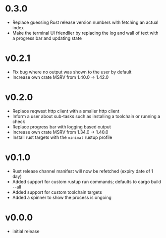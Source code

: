 # 0.3.0

* Replace guessing Rust release version numbers with fetching an actual index
* Make the terminal UI friendlier by replacing the log and wall of text with a progress bar and updating state

# v0.2.1

* Fix bug where no output was shown to the user by default
* Increase own crate MSRV from 1.40.0 -> 1.42.0

# v0.2.0

* Replace reqwest http client with a smaller http client
* Inform a user about sub-tasks such as installing a toolchain or running a check
* Replace progress bar with logging based output
* Increase own crate MSRV from 1.34.0 -> 1.40.0
* Install rust targets with the `minimal` rustup profile

# v0.1.0

* Rust release channel manifest will now be refetched (expiry date of 1 day)
* Added support for custom rustup run commands; defaults to cargo build --all
* Added support for custom toolchain targets
* Added a spinner to show the process is ongoing

# v0.0.0

* initial release
